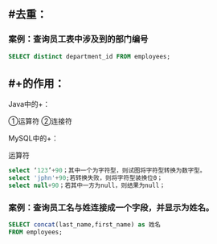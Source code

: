## #去重：

### 案例：查询员工表中涉及到的部门编号

```sql
SELECT distinct department_id FROM employees;
```



## #+的作用：

Java中的+：

①运算符  ②连接符



MySQL中的+：

运算符

```SQL
select ‘123’+90；其中一个为字符型，则试图将字符型转换为数字型。
select 'jphn'+90;若转换失败，则将字符型装换位0；
select null+90；若其中一方为null，则结果为null；

```



### 案例：查询员工名与姓连接成一个字段，并显示为姓名。

```SQL
SELECT concat(last_name,first_name) as 姓名
FROM employees;
```

